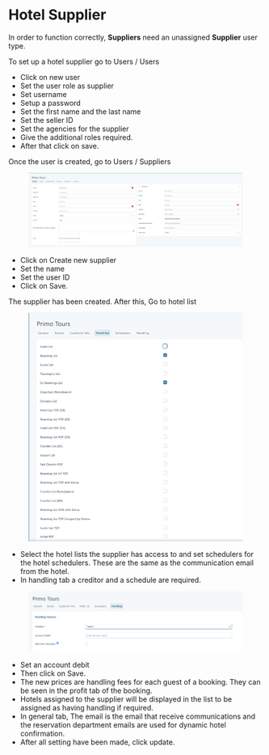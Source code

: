 # Hotel Supplier

In order to function correctly, **Suppliers** need an unassigned **Supplier** user type.

To set up a hotel supplier go to Users / Users&#x20;

* Click on new user&#x20;
* Set the user role as supplier&#x20;
* Set username&#x20;
* Setup a password&#x20;
* Set the first name and the last name&#x20;
* Set the seller ID&#x20;
* Set the agencies for the supplier&#x20;
* Give the additional roles required.&#x20;
* After that click on save.&#x20;

Once the user is created, go to Users / Suppliers&#x20;

<figure><img src="../.gitbook/assets/image (31) (1).png" alt=""><figcaption></figcaption></figure>

* Click on Create new supplier&#x20;
* Set the name&#x20;
* Set the user ID&#x20;
* Click on Save.&#x20;

The supplier has been created. After this, Go to hotel list&#x20;

<figure><img src="../.gitbook/assets/image (32) (1).png" alt=""><figcaption></figcaption></figure>

* Select the hotel lists the supplier has access to and set schedulers for the hotel schedulers. These are the same as the communication email from the hotel.&#x20;
* In handling tab a creditor and a schedule are required.&#x20;

<figure><img src="../.gitbook/assets/image (33) (1).png" alt=""><figcaption></figcaption></figure>

* Set an account debit&#x20;
* Then click on Save.&#x20;
* The new prices are handling fees for each guest of a booking. They can be seen in the profit tab of the booking.&#x20;
* Hotels assigned to the supplier will be displayed in the list to be assigned as having handling if required.&#x20;
* In general tab, The email is the email that receive communications and the reservation department emails are used for dynamic hotel confirmation.&#x20;
* After all setting have been made, click update.

